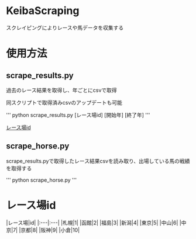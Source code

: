 # KeibaScraping
スクレイピングによりレースや馬データを収集する

# 使用方法
## scrape_results.py
過去のレース結果を取得し、年ごとにcsvで取得

同スクリプトで取得済みcsvのアップデートも可能

'''
python scrape_results.py [レース場id] [開始年] [終了年]
'''

[レース場id](#race_id)

## scrape_horse.py
scrape_results.pyで取得したレース結果csvを読み取り、出場している馬の戦績を取得する

'''
python scrape_horse.py
'''

# レース場id
<a id=race_id><a>
|レース場|id|
|:---|:---|
|札幌|1|
|函館|2|
|福島|3|
|新潟|4|
|東京|5|
|中山|6|
|中京|7|
|京都|8|
|阪神|9|
|小倉|10|
